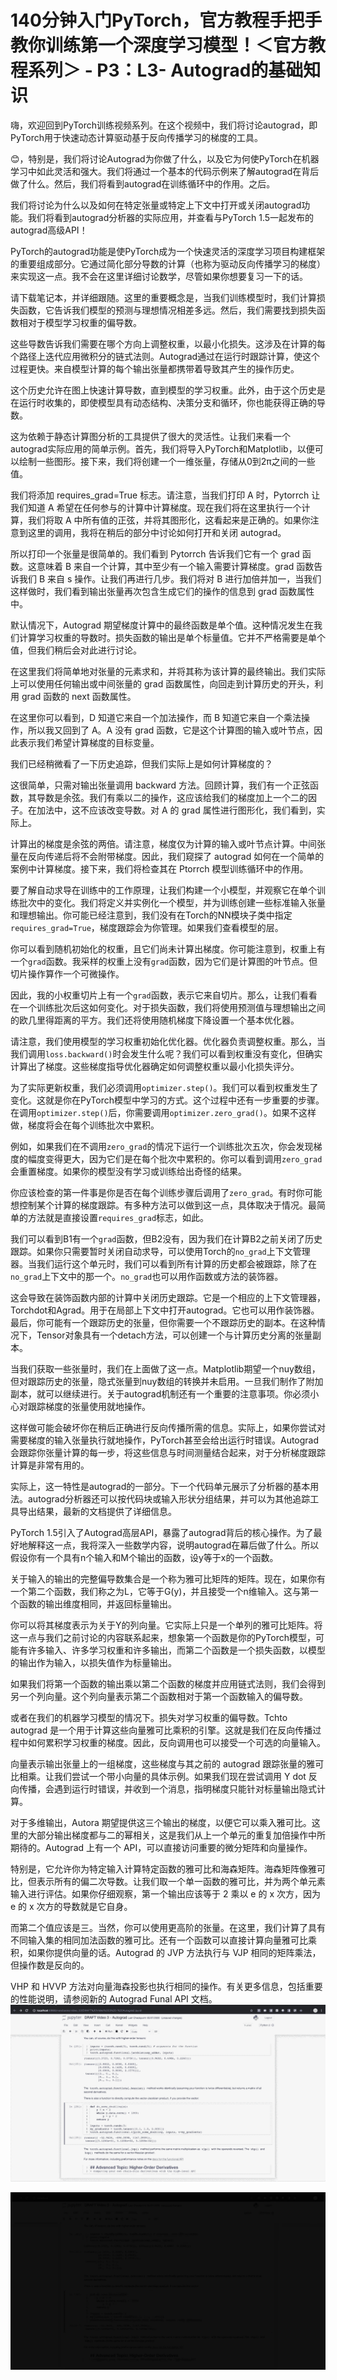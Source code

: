 # 140分钟入门PyTorch，官方教程手把手教你训练第一个深度学习模型！＜官方教程系列＞ - P3：L3- Autograd的基础知识 

嗨，欢迎回到PyTorch训练视频系列。在这个视频中，我们将讨论autograd，即PyTorch用于快速动态计算驱动基于反向传播学习的梯度的工具。

😊，特别是，我们将讨论Autograd为你做了什么，以及它为何使PyTorch在机器学习中如此灵活和强大。我们将通过一个基本的代码示例来了解autograd在背后做了什么。然后，我们将看到autograd在训练循环中的作用。之后。

我们将讨论为什么以及如何在特定张量或特定上下文中打开或关闭autograd功能。我们将看到autograd分析器的实际应用，并查看与PyTorch 1.5一起发布的autograd高级API！[](img/25eee23f7825074bf201a2a5a23d28cb_1.png)

PyTorch的autograd功能是使PyTorch成为一个快速灵活的深度学习项目构建框架的重要组成部分。它通过简化部分导数的计算（也称为驱动反向传播学习的梯度）来实现这一点。我不会在这里详细讨论数学，尽管如果你想要复习一下的话。

请下载笔记本，并详细跟随。这里的重要概念是，当我们训练模型时，我们计算损失函数，它告诉我们模型的预测与理想情况相差多远。然后，我们需要找到损失函数相对于模型学习权重的偏导数。

这些导数告诉我们需要在哪个方向上调整权重，以最小化损失。这涉及在计算的每个路径上迭代应用微积分的链式法则。Autograd通过在运行时跟踪计算，使这个过程更快。来自模型计算的每个输出张量都携带着导致其产生的操作历史。

这个历史允许在图上快速计算导数，直到模型的学习权重。此外，由于这个历史是在运行时收集的，即使模型具有动态结构、决策分支和循环，你也能获得正确的导数。

这为依赖于静态计算图分析的工具提供了很大的灵活性。让我们来看一个autograd实际应用的简单示例。首先，我们将导入PyTorch和Matplotlib，以便可以绘制一些图形。接下来，我们将创建一个一维张量，存储从0到2π之间的一些值。

我们将添加 requires_grad=True 标志。请注意，当我们打印 A 时，Pytorrch 让我们知道 A 希望在任何参与的计算中计算梯度。现在我们将在这里执行一个计算，我们将取 A 中所有值的正弦，并将其图形化，这看起来是正确的。如果你注意到这里的调用，我将在稍后的部分中讨论如何打开和关闭 autograd。

所以打印一个张量是很简单的。我们看到 Pytorrch 告诉我们它有一个 grad 函数。这意味着 B 来自一个计算，其中至少有一个输入需要计算梯度。grad 函数告诉我们 B 来自 s 操作。让我们再进行几步。我们将对 B 进行加倍并加一，当我们这样做时，我们看到输出张量再次包含生成它们的操作的信息到 grad 函数属性中。

默认情况下，Autograd 期望梯度计算中的最终函数是单个值。这种情况发生在我们计算学习权重的导数时。损失函数的输出是单个标量值。它并不严格需要是单个值，但我们稍后会对此进行讨论。

在这里我们将简单地对张量的元素求和，并将其称为该计算的最终输出。我们实际上可以使用任何输出或中间张量的 grad 函数属性，向回走到计算历史的开头，利用 grad 函数的 next 函数属性。

在这里你可以看到，D 知道它来自一个加法操作，而 B 知道它来自一个乘法操作，所以我又回到了 A。A 没有 grad 函数，它是这个计算图的输入或叶节点，因此表示我们希望计算梯度的目标变量。

我们已经稍微看了一下历史追踪，但我们实际上是如何计算梯度的？

这很简单，只需对输出张量调用 backward 方法。回顾计算，我们有一个正弦函数，其导数是余弦。我们有乘以二的操作，这应该给我们的梯度加上一个二的因子。在加法中，这不应该改变导数。对 A 的 grad 属性进行图形化，我们看到，实际上。

计算出的梯度是余弦的两倍。请注意，梯度仅为计算的输入或叶节点计算。中间张量在反向传递后将不会附带梯度。因此，我们窥探了 autograd 如何在一个简单的案例中计算梯度。接下来，我们将检查其在 Ptorrch 模型训练循环中的作用。

要了解自动求导在训练中的工作原理，让我们构建一个小模型，并观察它在单个训练批次中的变化。我们将定义并实例化一个模型，并为训练创建一些标准输入张量和理想输出。你可能已经注意到，我们没有在Torch的NN模块子类中指定`requires_grad=True`，梯度跟踪会为你管理。如果我们查看模型的层。

你可以看到随机初始化的权重，且它们尚未计算出梯度。你可能注意到，权重上有一个`grad`函数。我采样的权重上没有`grad`函数，因为它们是计算图的叶节点。但切片操作算作一个可微操作。

因此，我的小权重切片上有一个`grad`函数，表示它来自切片。那么，让我们看看在一个训练批次后这如何变化。对于损失函数，我们将使用预测值与理想输出之间的欧几里得距离的平方。我们还将使用随机梯度下降设置一个基本优化器。

请注意，我们使用模型的学习权重初始化优化器。优化器负责调整权重。那么，当我们调用`loss.backward()`时会发生什么呢？我们可以看到权重没有变化，但确实计算出了梯度。这些梯度指导优化器确定如何调整权重以最小化损失评分。

为了实际更新权重，我们必须调用`optimizer.step()`。我们可以看到权重发生了变化。这就是你在PyTorch模型中学习的方式。这个过程中还有一步重要的步骤。在调用`optimizer.step()`后，你需要调用`optimizer.zero_grad()`。如果不这样做，梯度将会在每个训练批次中累积。

例如，如果我们在不调用`zero_grad`的情况下运行一个训练批次五次，你会发现梯度的幅度变得更大，因为它们是在每个批次中累积的。你可以看到调用`zero_grad`会重置梯度。如果你的模型没有学习或训练给出奇怪的结果。

你应该检查的第一件事是你是否在每个训练步骤后调用了`zero_grad`。有时你可能想控制某个计算的梯度跟踪。有多种方法可以做到这一点，具体取决于情况。最简单的方法就是直接设置`requires_grad`标志，如此。

我们可以看到B1有一个`grad`函数，但B2没有，因为我们在计算B2之前关闭了历史跟踪。如果你只需要暂时关闭自动求导，可以使用Torch的`no_grad`上下文管理器。当我们运行这个单元时，我们可以看到所有计算的历史都会被跟踪，除了在`no_grad`上下文中的那一个。`no_grad`也可以用作函数或方法的装饰器。

这会导致在装饰函数内部的计算中关闭历史跟踪。它是一个相应的上下文管理器，Torchdot和Agrad。用于在局部上下文中打开autograd。它也可以用作装饰器。最后，你可能有一个跟踪历史的张量，但你需要一个不跟踪历史的副本。在这种情况下，Tensor对象具有一个detach方法，可以创建一个与计算历史分离的张量副本。

当我们获取一些张量时，我们在上面做了这一点。Matplotlib期望一个nuy数组，但对跟踪历史的张量，隐式张量到nuy数组的转换并未启用。一旦我们制作了附加副本，就可以继续进行。关于autograd机制还有一个重要的注意事项。你必须小心对跟踪梯度的张量使用就地操作。

这样做可能会破坏你在稍后正确进行反向传播所需的信息。实际上，如果你尝试对需要梯度的输入张量执行就地操作，PyTorch甚至会给出运行时错误。Autograd会跟踪你张量计算的每一步，将这些信息与时间测量结合起来，对于分析梯度跟踪计算是非常有用的。

实际上，这一特性是autograd的一部分。下一个代码单元展示了分析器的基本用法。autograd分析器还可以按代码块或输入形状分组结果，并可以为其他追踪工具导出结果，最新的文档提供了详细信息。

PyTorch 1.5引入了Autograd高层API，暴露了autograd背后的核心操作。为了最好地解释这一点，我将深入一些数学内容，说明autograd在幕后做了什么。所以假设你有一个具有n个输入和M个输出的函数，设y等于x的一个函数。

关于输入的输出的完整偏导数集合是一个称为雅可比矩阵的矩阵。现在，如果你有一个第二个函数，我们称之为L，它等于G(y)，并且接受一个n维输入。这与第一个函数的输出维度相同，并返回标量输出。

你可以将其梯度表示为关于Y的列向量。它实际上只是一个单列的雅可比矩阵。将这一点与我们之前讨论的内容联系起来，想象第一个函数是你的PyTorch模型，可能有许多输入、许多学习权重和许多输出，而第二个函数是一个损失函数，以模型的输出作为输入，以损失值作为标量输出。

如果我们将第一个函数的输出乘以第二个函数的梯度并应用链式法则，我们会得到另一个列向量。这个列向量表示第二个函数相对于第一个函数输入的偏导数。

或者在我们的机器学习模型的情况下。损失对学习权重的偏导数。Tchto autograd 是一个用于计算这些向量雅可比乘积的引擎。这就是我们在反向传播过程中如何累积学习权重的梯度。因此，反向调用也可以接受一个可选的向量输入。

向量表示输出张量上的一组梯度，这些梯度与其之前的 autograd 跟踪张量的雅可比相乘。让我们尝试一个带小向量的具体示例。如果我们现在尝试调用 Y dot 反向传播，会遇到运行时错误，并收到一个消息，指明梯度只能针对标量输出隐式计算。

对于多维输出，Autora 期望提供这三个输出的梯度，以便它可以乘入雅可比。这里的大部分输出梯度都与二的幂相关，这是我们从上一个单元的重复加倍操作中所期待的。Autograd 上有一个 API，可以直接访问重要的微分矩阵和向量操作。

特别是，它允许你为特定输入计算特定函数的雅可比和海森矩阵。海森矩阵像雅可比，但表示所有的偏二次导数。让我们取一个单一函数的雅可比，并为两个单元素输入进行评估。如果你仔细观察，第一个输出应该等于 2 乘以 e 的 x 次方，因为 e 的 x 次方的导数就是它自身。

而第二个值应该是三。当然，你可以使用更高阶的张量。在这里，我们计算了具有不同输入集的相同加法函数的雅可比。还有一个函数可以直接计算向量雅可比乘积，如果你提供向量的话。Autograd 的 JVP 方法执行与 VJP 相同的矩阵乘法，但操作数是反向的。

VHP 和 HVVP 方法对向量海森投影也执行相同的操作。有关更多信息，包括重要的性能说明，请参阅新的 Autograd Funal API 文档。![](img/25eee23f7825074bf201a2a5a23d28cb_3.png)

![](img/25eee23f7825074bf201a2a5a23d28cb_4.png)
